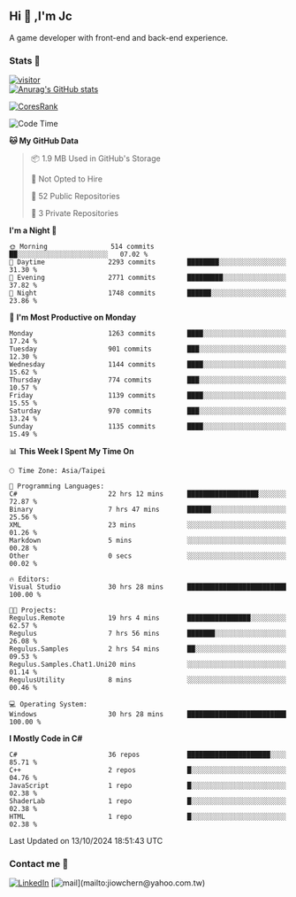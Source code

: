 ## Hi 👋 ,I'm Jc  

A game developer with front-end and back-end experience.  

### Stats  📝
[![visitor](https://visitor-badge.glitch.me/badge?page_id=jiowchern.jiowchern&style=flat-square&color=0088cc)](https://visitor-badge.glitch.me/badge?page_id=jiowchern.jiowchern&style=flat-square&color=0088cc)  
[![Anurag's GitHub stats](https://github-readme-stats.vercel.app/api?username=jiowchern&count_private=true&&show_icons=true)](https://github.com/anuraghazra/github-readme-stats)  
<!-- [![trophy](https://github-profile-trophy.vercel.app/?username=jiowchern)](https://github.com/ryo-ma/github-profile-trophy)   -->
[![CoresRank](https://cr-ss-service.azurewebsites.net/api/ScreenShot?widget=summary&username=jiowchern)](https://cr-ss-service.azurewebsites.net/api/ScreenShot?widget=summary&username=jiowchern)


<!--START_SECTION:waka-->
![Code Time](http://img.shields.io/badge/Code%20Time-1%2C234%20hrs%2056%20mins-blue)

**🐱 My GitHub Data** 

> 📦 1.9 MB Used in GitHub's Storage 
 > 
> 🚫 Not Opted to Hire
 > 
> 📜 52 Public Repositories 
 > 
> 🔑 3 Private Repositories 
 > 
**I'm a Night 🦉** 

```text
🌞 Morning                514 commits         ██░░░░░░░░░░░░░░░░░░░░░░░   07.02 % 
🌆 Daytime                2293 commits        ████████░░░░░░░░░░░░░░░░░   31.30 % 
🌃 Evening                2771 commits        █████████░░░░░░░░░░░░░░░░   37.82 % 
🌙 Night                  1748 commits        ██████░░░░░░░░░░░░░░░░░░░   23.86 % 
```
📅 **I'm Most Productive on Monday** 

```text
Monday                   1263 commits        ████░░░░░░░░░░░░░░░░░░░░░   17.24 % 
Tuesday                  901 commits         ███░░░░░░░░░░░░░░░░░░░░░░   12.30 % 
Wednesday                1144 commits        ████░░░░░░░░░░░░░░░░░░░░░   15.62 % 
Thursday                 774 commits         ███░░░░░░░░░░░░░░░░░░░░░░   10.57 % 
Friday                   1139 commits        ████░░░░░░░░░░░░░░░░░░░░░   15.55 % 
Saturday                 970 commits         ███░░░░░░░░░░░░░░░░░░░░░░   13.24 % 
Sunday                   1135 commits        ████░░░░░░░░░░░░░░░░░░░░░   15.49 % 
```


📊 **This Week I Spent My Time On** 

```text
🕑︎ Time Zone: Asia/Taipei

💬 Programming Languages: 
C#                       22 hrs 12 mins      ██████████████████░░░░░░░   72.87 % 
Binary                   7 hrs 47 mins       ██████░░░░░░░░░░░░░░░░░░░   25.56 % 
XML                      23 mins             ░░░░░░░░░░░░░░░░░░░░░░░░░   01.26 % 
Markdown                 5 mins              ░░░░░░░░░░░░░░░░░░░░░░░░░   00.28 % 
Other                    0 secs              ░░░░░░░░░░░░░░░░░░░░░░░░░   00.02 % 

🔥 Editors: 
Visual Studio            30 hrs 28 mins      █████████████████████████   100.00 % 

🐱‍💻 Projects: 
Regulus.Remote           19 hrs 4 mins       ████████████████░░░░░░░░░   62.57 % 
Regulus                  7 hrs 56 mins       ███████░░░░░░░░░░░░░░░░░░   26.08 % 
Regulus.Samples          2 hrs 54 mins       ██░░░░░░░░░░░░░░░░░░░░░░░   09.53 % 
Regulus.Samples.Chat1.Uni20 mins             ░░░░░░░░░░░░░░░░░░░░░░░░░   01.14 % 
RegulusUtility           8 mins              ░░░░░░░░░░░░░░░░░░░░░░░░░   00.46 % 

💻 Operating System: 
Windows                  30 hrs 28 mins      █████████████████████████   100.00 % 
```

**I Mostly Code in C#** 

```text
C#                       36 repos            █████████████████████░░░░   85.71 % 
C++                      2 repos             █░░░░░░░░░░░░░░░░░░░░░░░░   04.76 % 
JavaScript               1 repo              █░░░░░░░░░░░░░░░░░░░░░░░░   02.38 % 
ShaderLab                1 repo              █░░░░░░░░░░░░░░░░░░░░░░░░   02.38 % 
HTML                     1 repo              █░░░░░░░░░░░░░░░░░░░░░░░░   02.38 % 
```




 Last Updated on 13/10/2024 18:51:43 UTC
<!--END_SECTION:waka-->



### Contact me 💬
[![LinkedIn](https://img.shields.io/badge/-JiowchernChen-0077B5?style==flat-square&logo=LinkedIn&logoColor=white)](https://www.linkedin.com/in/jiowchern-chen-4aaa90b7/) [![mail](https://img.shields.io/badge/-jiowchern%40yahoo.com.tw-blueviolet?style=flat-square&logo=yahoo!)](mailto:jiowchern@yahoo.com.tw)    

<!-- [![Linkedin Badge](https://img.shields.io/badge/-LinkedIn-blue?style=flat-square&logo=Linkedin&logoColor=white&link=https://www.linkedin.com/in/jiowchern-chen-4aaa90b7/)](https://www.linkedin.com/in/jiowchern-chen-4aaa90b7/) -->


<!--
**jiowchern/jiowchern** is a ✨ _special_ ✨ repository because its `README.md` (this file) appears on your GitHub profile.

Here are some ideas to get you started:

- 🔭 I’m currently working on ...
- 🌱 I’m currently learning ...
- 👯 I’m looking to collaborate on ...
- 🤔 I’m looking for help with ...
- 💬 Ask me about ...
- 📫 How to reach me: ...
- 😄 Pronouns: ...
- ⚡ Fun fact: ...
-->
